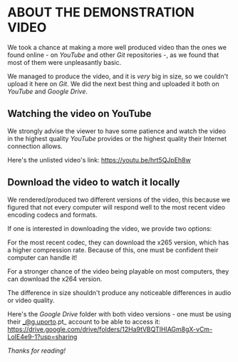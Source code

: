# ABOUT THE DEMONSTRATION VIDEO
We took a chance at making a more well produced video than the ones we found online - on _YouTube_ and other _Git_ repositories -, as we found that most of them were unpleasantly basic.

We managed to produce the video, and it is _very_ big in size, so we couldn't upload it here on _Git_. We did the next best thing and uploaded it both on _YouTube_ and _Google Drive_.

## Watching the video on YouTube
We strongly advise the viewer to have some patience and watch the video in the highest quality _YouTube_ provides or the highest quality their Internet connection allows.

Here's the unlisted video's link:
https://youtu.be/hrt5QJpEh8w

## Download the video to watch it locally
We rendered/produced two different versions of the video, this because we figured that not every computer will respond well to the most recent video encoding codecs and formats.

If one is interested in downloading the video, we provide two options:

For the most recent codec, they can download the x265 version, which has a higher compression rate. Because of this, one must be confident their computer can handle it!

For a stronger chance of the video being playable on most computers, they can download the x264 version.

The difference in size shouldn't produce any noticeable differences in audio or video quality.

Here's the _Google Drive_ folder with both video versions - one must be using their _@g.uporto.pt_ account to be able to access it:
https://drive.google.com/drive/folders/12Ha9tVBQTIHlAGm8gX-vCm-LoIE4e9-1?usp=sharing

_Thanks for reading!_
